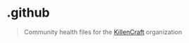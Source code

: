 # .github

> Community health files for the [KillenCraft](https://github.com/KillenCraft) organization
